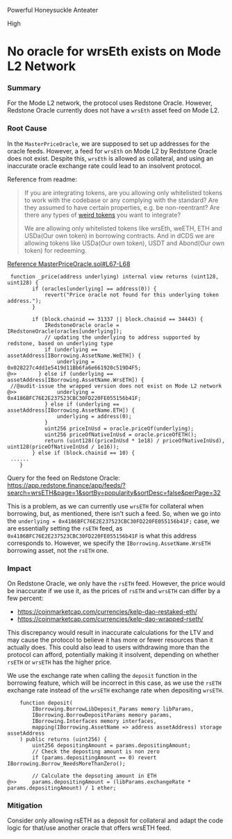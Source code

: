 Powerful Honeysuckle Anteater

High

# No oracle for wrsEth exists on Mode L2 Network

### Summary
For the Mode L2 network, the protocol uses Redstone Oracle. However, Redstone Oracle currently does not have a `wrsEth` asset feed on Mode L2.

### Root Cause
In the `MasterPriceOracle`, we are supposed to set up addresses for the oracle feeds. However, a feed for `wrsEth` on Mode L2 by Redstone Oracle does not exist. Despite this, `wrsEth` is allowed as collateral, and using an inaccurate oracle exchange rate could lead to an insolvent protocol.

Reference from readme:
> If you are integrating tokens, are you allowing only whitelisted tokens to work with the codebase or any complying with the standard? Are they assumed to have certain properties, e.g. be non-reentrant? Are there any types of [weird tokens](https://github.com/d-xo/weird-erc20) you want to integrate?
>
>We are allowing only whitelisted tokens like wrsEth, weETH, ETH and USDa(Our own token) in borrowing contracts. And in dCDS we are allowing tokens like USDa(Our own token), USDT and Abond(Our own token) for redeeming.

[Reference MasterPriceOracle.sol#L67-L68](https://github.com/sherlock-audit/2024-11-autonomint/blob/0d324e04d4c0ca306e1ae4d4c65f0cb9d681751b/Blockchain/Blockchian/contracts/oracles/MasterPriceOracle.sol#L67-L68) 
```solidity
 function _price(address underlying) internal view returns (uint128, uint128) {
        if (oracles[underlying] == address(0)) {
            revert("Price oracle not found for this underlying token address.");
        }

        if (block.chainid == 31337 || block.chainid == 34443) {
            IRedstoneOracle oracle = IRedstoneOracle(oracles[underlying]);
            // updating the underlying to address supported by redstone, based on underlying type
            if (underlying == assetAddress[IBorrowing.AssetName.WeETH]) {
                underlying = 0x028227c4dd1e5419d11Bb6fa6e661920c519D4F5;
@>>       } else if (underlying == assetAddress[IBorrowing.AssetName.WrsETH]) {
 //@audit-issue the wrapped version does not exist on Mode L2 network
@>>             underlying = 0x4186BFC76E2E237523CBC30FD220FE055156b41F;
            } else if (underlying == assetAddress[IBorrowing.AssetName.ETH]) {
                underlying = address(0);
            }
            uint256 priceInUsd = oracle.priceOf(underlying);
            uint256 priceOfNativeInUsd = oracle.priceOfETH();
            return (uint128((priceInUsd * 1e18) / priceOfNativeInUsd), uint128(priceOfNativeInUsd / 1e16));
        } else if (block.chainid == 10) {
 ......
    }
```
Query for the feed on Redstone Oracle: https://app.redstone.finance/app/feeds/?search=wrsETH&page=1&sortBy=popularity&sortDesc=false&perPage=32

This is a problem, as we can currently use `wrsETH` for collateral when borrowing, but, as mentioned, there isn't such a feed. 
So, when we go into the `underlying = 0x4186BFC76E2E237523CBC30FD220FE055156b41F;` case, we are essentially setting the `rsETH` feed, as `0x4186BFC76E2E237523CBC30FD220FE055156b41F` is what this address corresponds to. 
However, we specify the `IBorrowing.AssetName.WrsETH` borrowing asset, not the `rsETH` one.

### Impact
On Redstone Oracle, we only have the `rsETH` feed. However, the price would be inaccurate if we use it, as the prices of `rsETH` and `wrsETH` can differ by a few percent:
- https://coinmarketcap.com/currencies/kelp-dao-restaked-eth/
- https://coinmarketcap.com/currencies/kelp-dao-wrapped-rseth/

This discrepancy would result in inaccurate calculations for the LTV and may cause the protocol to believe it has more or fewer resources than it actually does. This could also lead to users withdrawing more than the protocol can afford, potentially making it insolvent, depending on whether `rsETH` or `wrsETH` has the higher price.

We use the exchange rate when calling the `deposit` function in the borrowing feature, which will be incorrect in this case, as we use the `rsETH` exchange rate instead of the `wrsETH` exchange rate when depositing `wrsETH`.
```solidity
    function deposit(
        IBorrowing.BorrowLibDeposit_Params memory libParams,
        IBorrowing.BorrowDepositParams memory params,
        IBorrowing.Interfaces memory interfaces,
        mapping(IBorrowing.AssetName => address assetAddress) storage assetAddress
    ) public returns (uint256) {
        uint256 depositingAmount = params.depositingAmount;
        // Check the deposting amount is non zero
        if (params.depositingAmount == 0) revert IBorrowing.Borrow_NeedsMoreThanZero();

        // Calculate the depsoting amount in ETH
@>>     params.depositingAmount = (libParams.exchangeRate * params.depositingAmount) / 1 ether;
```

### Mitigation
Consider only allowing rsETH as a deposit for collateral and adapt the code logic for that/use another oracle that offers wrsETH feed.